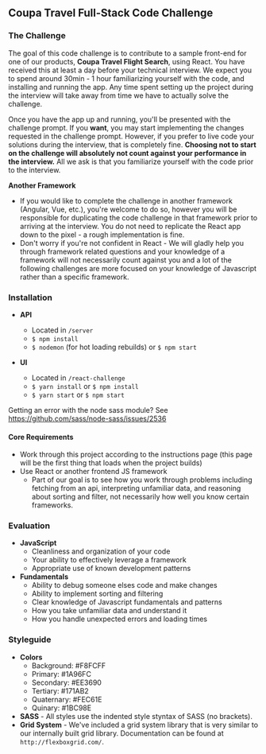 ## Coupa Travel Full-Stack Code Challenge

### The Challenge

The goal of this code challenge is to contribute to a sample front-end for one of our products, **Coupa Travel Flight Search**, using React.
You have received this at least a day before your technical interview. We expect you to spend around 30min - 1 hour familiarizing yourself with the code, and installing and running the app. Any time spent setting up the project during the interview will take away from time we have to actually solve the challenge.

Once you have the app up and running, you'll be presented with the challenge prompt. If you **want**, you may start implementing the changes requested in the challenge prompt. However, if you prefer to live code your solutions during the interview, that is completely fine. **Choosing not to start on the challenge will absolutely not count against your performance in the interview.** All we ask is that you familiarize yourself with the code prior to the interview.

**Another Framework**

- If you would like to complete the challenge in another framework (Angular, Vue, etc.), you're welcome to do so, however you will be responsible for duplicating the code challenge in that framework prior to arriving at the interview. You do not need to replicate the React app down to the pixel - a rough implementation is fine.
- Don't worry if you're not confident in React - We will gladly help you through framework related questions and your knowledge of a framework will not necessarily count against you and a lot of the following challenges are more focused on your knowledge of Javascript rather than a specific framework.

### Installation

- **API**

  - Located in `/server`
  - `$ npm install`
  - `$ nodemon` (for hot loading rebuilds) or `$ npm start`

- **UI**

  - Located in `/react-challenge`
  - `$ yarn install` or `$ npm install`
  - `$ yarn start` or `$ npm start`

Getting an error with the node sass module? See https://github.com/sass/node-sass/issues/2536

#### Core Requirements

- Work through this project according to the instructions page (this page will be the first thing that loads when the project builds)
- Use React or another frontend JS framework
  - Part of our goal is to see how you work through problems including fetching from an api, interpreting unfamiliar data, and reasoning about sorting and filter, not necessarily how well you know certain frameworks.

### Evaluation

- **JavaScript**
  - Cleanliness and organization of your code
  - Your ability to effectively leverage a framework
  - Appropriate use of known development patterns
- **Fundamentals**
  - Ability to debug someone elses code and make changes
  - Ability to implement sorting and filtering
  - Clear knowledge of Javascript fundamentals and patterns
  - How you take unfamiliar data and understand it
  - How you handle unexpected errors and loading times

### Styleguide

- **Colors**
  - Background: #F8FCFF
  - Primary: #1A96FC
  - Secondary: #EE3690
  - Tertiary: #171AB2
  - Quaternary: #FEC61E
  - Quinary: #1BC98E
- **SASS** - All styles use the indented style styntax of SASS (no brackets).
- **Grid System** - We've included a grid system library that is very similar to our internally built grid library. Documentation can be found at `http://flexboxgrid.com/`.
